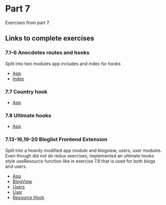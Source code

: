 # Part 7

Exercises from part 7.

## Links to complete exercises

### 7.1-6 Anecdotes routes and hooks
Split into two modules app includes and index for hooks
- [App](https://github.com/rescawen/Fall2020Fullstack/blob/master/Part7/routed-anecdotes/src/App.js)
- [Index](https://github.com/rescawen/Fall2020Fullstack/blob/master/Part7/routed-anecdotes/src/hooks/index.js)

### 7.7 Country hook
- [App](https://github.com/rescawen/Fall2020Fullstack/blob/master/Part7/country-hook/src/App.js)

### 7.8 Ultimate hooks
- [App](https://github.com/rescawen/Fall2020Fullstack/blob/master/Part7/ultimate-hooks/src/App.js)

### 7.13-16,19-20 Bloglist Frontend Extension
Split into a heavily modified app module and blogview, users, user modules. 
Even though did not do redux exercises, implemented an ultimate hooks style useResource function like in exercise 7.8 that is used for both blogs and users. 
- [App](https://github.com/rescawen/Fall2020Fullstack/blob/master/Part7/bloglist-frontend-extension/src/App.js)
- [BlogView](https://github.com/rescawen/Fall2020Fullstack/blob/master/Part7/bloglist-frontend-extension/src/components/BlogView.js)
- [Users](https://github.com/rescawen/Fall2020Fullstack/blob/master/Part7/bloglist-frontend-extension/src/components/Users.js)
- [User](https://github.com/rescawen/Fall2020Fullstack/blob/master/Part7/bloglist-frontend-extension/src/components/User.js)
- [Resource Hook](https://github.com/rescawen/Fall2020Fullstack/blob/master/Part7/bloglist-frontend-extension/src/hooks/resources.js)


